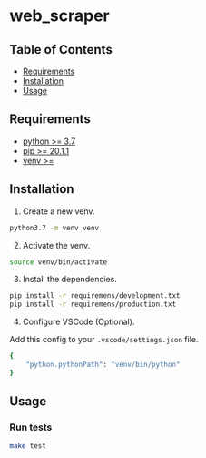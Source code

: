 # web_scraper

## Table of Contents

- [Requirements](#requirements)
- [Installation](#installation)
- [Usage](#usage)

## Requirements

- [python >= 3.7](https://www.python.org/downloads/)
- [pip >= 20.1.1](https://pip.pypa.io/en/stable/installing/)
- [venv >= ](https://docs.python.org/3/library/venv.html)

## Installation

1. Create a new venv.

```sh
python3.7 -m venv venv
```

2. Activate the venv.

```sh
source venv/bin/activate
```

3. Install the dependencies.

```sh
pip install -r requiremens/development.txt
pip install -r requiremens/production.txt
```

4. Configure VSCode (Optional).

Add this config to your `.vscode/settings.json` file.

```sh
{
    "python.pythonPath": "venv/bin/python"
}
```

## Usage

### Run tests

```sh
make test
```
